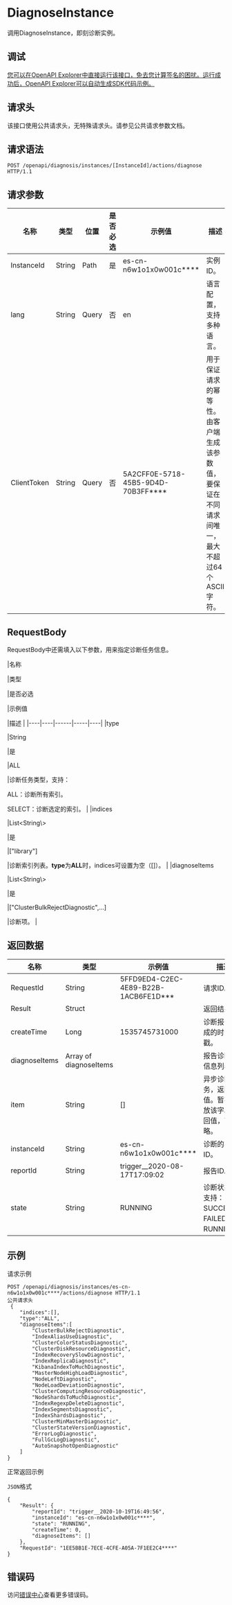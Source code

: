 # DiagnoseInstance

调用DiagnoseInstance，即刻诊断实例。

## 调试

[您可以在OpenAPI Explorer中直接运行该接口，免去您计算签名的困扰。运行成功后，OpenAPI Explorer可以自动生成SDK代码示例。](https://api.aliyun.com/#product=elasticsearch&api=DiagnoseInstance&type=ROA&version=2017-06-13)

## 请求头

该接口使用公共请求头，无特殊请求头。请参见公共请求参数文档。

## 请求语法

```
POST /openapi/diagnosis/instances/[InstanceId]/actions/diagnose HTTP/1.1
```

## 请求参数

|名称|类型|位置|是否必选|示例值|描述|
|--|--|--|----|---|--|
|InstanceId|String|Path|是|es-cn-n6w1o1x0w001c\*\*\*\*|实例ID。 |
|lang|String|Query|否|en|语言配置，支持多种语言。 |
|ClientToken|String|Query|否|5A2CFF0E-5718-45B5-9D4D-70B3FF\*\*\*\*|用于保证请求的幂等性。由客户端生成该参数值，要保证在不同请求间唯一，最大不超过64个ASCII字符。 |

## RequestBody

RequestBody中还需填入以下参数，用来指定诊断任务信息。

|名称

|类型

|是否必选

|示例值

|描述 |
|----|----|------|-----|----|
|type

|String

|是

|ALL

|诊断任务类型，支持：

 ALL：诊断所有索引。

 SELECT：诊断选定的索引。 |
|indices

|List<String\\\>

|是

|\["library"\]

|诊断索引列表。**type**为**ALL**时，indices可设置为空（\[\]）。 |
|diagnoseItems

|List<String\\\>

|是

|\["ClusterBulkRejectDiagnostic",...\]

|诊断项。 |

## 返回数据

|名称|类型|示例值|描述|
|--|--|---|--|
|RequestId|String|5FFD9ED4-C2EC-4E89-B22B-1ACB6FE1D\*\*\*|请求ID。 |
|Result|Struct| |返回结果。 |
|createTime|Long|1535745731000|诊断报告生成的时间戳。 |
|diagnoseItems|Array of diagnoseItems| |报告诊断项信息列表。 |
|item|String|\[\]|异步诊断任务，返回空值。暂不开放该字段返回值，可忽略。 |
|instanceId|String|es-cn-n6w1o1x0w001c\*\*\*\*|诊断的实例ID。 |
|reportId|String|trigger\_\_2020-08-17T17:09:02|报告ID。 |
|state|String|RUNNING|诊断状态。支持：SUCCESS、FAILED和RUNNING。 |

## 示例

请求示例

```
POST /openapi/diagnosis/instances/es-cn-n6w1o1x0w001c****/actions/diagnose HTTP/1.1
公共请求头
 {
    "indices":[],
    "type":"ALL",
    "diagnoseItems":[
        "ClusterBulkRejectDiagnostic",
        "IndexAliasUseDiagnostic",
        "ClusterColorStatusDiagnostic",
        "ClusterDiskResourceDiagnostic",
        "IndexRecoverySlowDiagnostic",
        "IndexReplicaDiagnostic",
        "KibanaIndexToMuchDiagnostic",
        "MasterNodeHighLoadDiagnostic",
        "NodeLeftDiagnostic",
        "NodeLoadDeviationDiagnostic",
        "ClusterComputingResourceDiagnostic",
        "NodeShardsToMuchDiagnostic",
        "IndexRegexpDeleteDiagnostic",
        "IndexSegmentsDiagnostic",
        "IndexShardsDiagnostic",
        "ClusterMinMasterDiagnostic",
        "ClusterStateVersionDiagnostic",
        "ErrorLogDiagnostic",
        "FullGcLogDiagnostic",
        "AutoSnapshotOpenDiagnostic"
    ]
}
```

正常返回示例

`JSON`格式

```
{
	"Result": {
		"reportId": "trigger__2020-10-19T16:49:56",
		"instanceId": "es-cn-n6w1o1x0w001c****",
		"state": "RUNNING",
		"createTime": 0,
		"diagnoseItems": []
	},
	"RequestId": "1EE5BB1E-7ECE-4CFE-A05A-7F1EE2C4****"
}
```

## 错误码

访问[错误中心](https://error-center.aliyun.com/status/product/elasticsearch)查看更多错误码。

